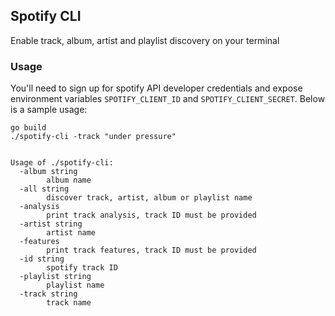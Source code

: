 ## Spotify CLI

Enable track, album, artist and playlist discovery on your terminal

### Usage

You'll need to sign up for spotify API developer credentials and expose environment variables `SPOTIFY_CLIENT_ID` and `SPOTIFY_CLIENT_SECRET`. Below is a sample usage:

```
go build
./spotify-cli -track "under pressure"
```

```

Usage of ./spotify-cli:
  -album string
    	album name
  -all string
    	discover track, artist, album or playlist name
  -analysis
    	print track analysis, track ID must be provided
  -artist string
    	artist name
  -features
    	print track features, track ID must be provided
  -id string
    	spotify track ID
  -playlist string
    	playlist name
  -track string
    	track name

```

